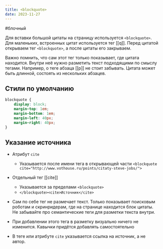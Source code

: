 ```yaml
---
title: <blockquote>
date: 2023-11-27
---
```

#блочный 

Для вставки большой цитаты на страницу используется `<blockquote>`. Для маленьких, встроенных цитат используется тег [[q]]. Перед цитатой открываем тег `<blockquote>`, а после цитаты его закрываем.

Важно помнить, что сам этот тег только показывает, где цитата находится. Внутри неё нужно разметить текст подходящими по смыслу тегами. Например, о теге абзаца [[p]] не стоит забывать. Цитата может быть длинной, состоять из нескольких абзацев.

## Стили по умолчанию
```css
blockquote {
    display: block;
    margin-top: 1em;
    margin-bottom: 1em;
    margin-left: 40px;
    margin-right: 40px;
}
```

## Указание источника
- Атрибут `cite`
	- Указывается после имени тега в открывающей части `<blockquote cite="http://www.vothouse.ru/points/citaty-steve-jobs/">`
- Отдельный тег [[cite]]
	- Указывается за пределами `<blockquote>`
	- `</blockquote><cite>Источник</cite>`

- Сам по себе тег не размечает текст. Только показывает поисковым роботам и скринридерам, где на странице находится блок цитаты. Не забывайте про семантические теги для разметки текста внутри.
- При добавлении этого тега в разметку визуально ничего не изменится. Кавычки придётся добавлять самостоятельно 
- В теге или атрибуте `cite` указывается ссылка на источник, а не автор.
